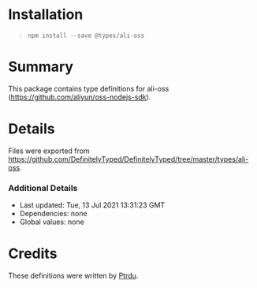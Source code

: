# Installation
> `npm install --save @types/ali-oss`

# Summary
This package contains type definitions for ali-oss (https://github.com/aliyun/oss-nodejs-sdk).

# Details
Files were exported from https://github.com/DefinitelyTyped/DefinitelyTyped/tree/master/types/ali-oss.

### Additional Details
 * Last updated: Tue, 13 Jul 2021 13:31:23 GMT
 * Dependencies: none
 * Global values: none

# Credits
These definitions were written by [Ptrdu](https://github.com/ptrdu).
